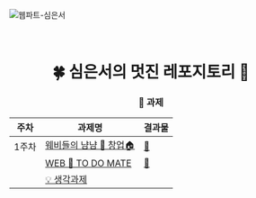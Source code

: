 ![웹파트-심은서](https://user-images.githubusercontent.com/79238676/227774983-4e301739-e4f5-4960-8369-eb12d88a8ae8.png)

<br />

<div align=center>

# 🍀 심은서의 멋진 레포지토리 💩

### 🥸 과제

| 주차  | 과제명 | 결과물 |
| ----- | ---- | --- |
| 1주차 | [웨비들의 냠냠 🍰 창업🏠](https://github.com/GO-SOPT-WEB/EunSeoSim/pull/1) | <a href="https://simeunseo.github.io/sopt32/week1/assign3/index.html" target="_blank">🔗</a> |
|  | [WEB 💛 TO DO MATE](https://github.com/GO-SOPT-WEB/EunSeoSim/pull/2) | <a href="https://simeunseo.github.io/sopt32/week1/assign4/index.html" target="_blank">🔗</a> |
|  | [💡 생각과제](https://github.com/GO-SOPT-WEB/EunSeoSim/pull/3) | |

</div>
